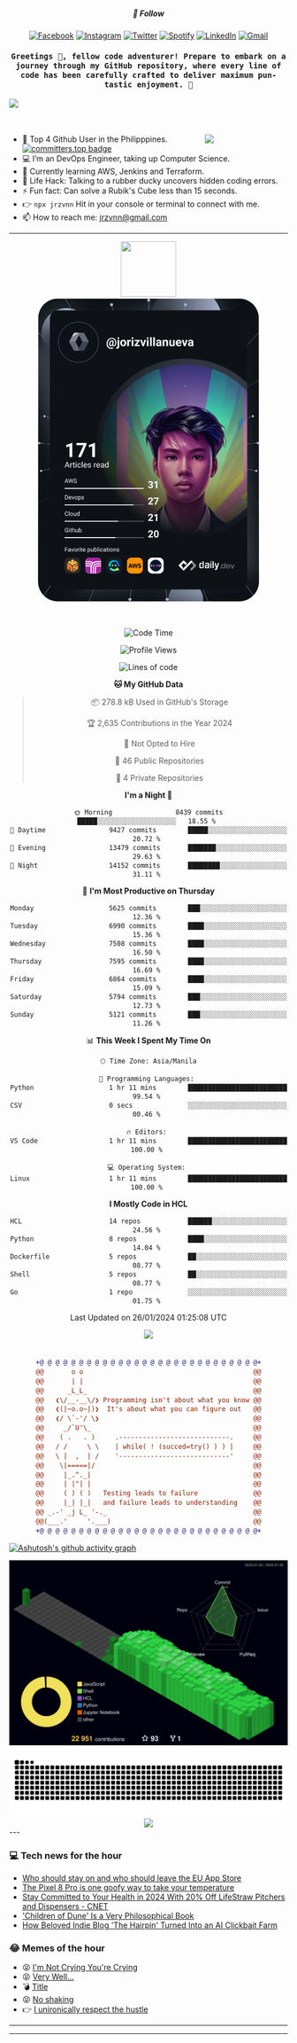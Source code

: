 <h5 align="center">💬 Follow</h5>
<div align="center">

[![Facebook](https://img.shields.io/badge/Facebook-%231877F2.svg?style=for-the-badge&logo=Facebook&logoColor=white)](https://www.facebook.com/Horisyo/)
[![Instagram](https://img.shields.io/badge/Instagram-%23E4405F.svg?style=for-the-badge&logo=Instagram&logoColor=white)](https://www.instagram.com/jrzvnn_/)
[![Twitter](https://img.shields.io/badge/Twitter-%231DA1F2.svg?style=for-the-badge&logo=Twitter&logoColor=white)](https://twitter.com/jrz_studies)
[![Spotify](https://img.shields.io/badge/Spotify-%231ED760.svg?style=for-the-badge&logo=Spotify&logoColor=white)](https://open.spotify.com/user/217td4qrc6mzqjodfalmzjpdi?si=b93099b9078c4ccb)
[![LinkedIn](https://img.shields.io/badge/LinkedIn-%230077B5.svg?style=for-the-badge&logo=LinkedIn&logoColor=white)](https://www.linkedin.com/in/jrz-vnn/)
[![Gmail](https://img.shields.io/badge/Gmail-D14836?style=for-the-badge&logo=gmail&logoColor=white)](mailto:jrzvnn@gmail.com)

</div>
<h4 align="center"><samp>Greetings 👋, fellow code adventurer! Prepare to embark on a journey through my GitHub repository, where every line of code has been carefully crafted to deliver maximum pun-tastic enjoyment. 🚀 </samp></h4>

<!--horizontal divider(gradiant)-->
<img src="https://user-images.githubusercontent.com/73097560/115834477-dbab4500-a447-11eb-908a-139a6edaec5c.gif">

&nbsp; 

<img align='right' src='https://github.com/Rishit-dagli/Rishit-dagli/blob/master/images/octocat-anime.gif' width='150"'>

- 🚀 Top 4 Github User in the Philipppines. [![committers.top badge](https://user-badge.committers.top/philippines/jrzvnn.svg)](https://user-badge.committers.top/philippines/USERNAME)
- 💻 I’m an DevOps Engineer, taking up Computer Science.
- 🤖 Currently learning AWS, Jenkins and Terraform.
- 🎯 Life Hack: Talking to a rubber ducky uncovers hidden coding errors.
- ⚡ Fun fact: Can solve a Rubik's Cube less than 15 seconds.
- 👉 `npx jrzvnn` Hit in your console or terminal to connect with me.
- 📫 How to reach me: jrzvnn@gmail.com

---

<!--🖼️OCTOCAT-->
<p align="center">

<img src="https://media.giphy.com/media/IP7sarl7C5lSFCw9rG/giphy.gif"  width="100px" height="100px">
<br />
<a href="https://app.daily.dev/jorizvillanueva"><img src="https://github.com/jrzvnn/jrzvnn/blob/main/devcard.svg" width="400" alt="Joriz Dev Card"/></a>
</p>

<br />
<div align="center">

<!--START_SECTION:waka-->
![Code Time](http://img.shields.io/badge/Code%20Time-243%20hrs%2054%20mins-blue)

![Profile Views](http://img.shields.io/badge/Profile%20Views-33-blue)

![Lines of code](https://img.shields.io/badge/From%20Hello%20World%20I%27ve%20Written-1.6%20million%20lines%20of%20code-blue)

**🐱 My GitHub Data** 

> 📦 278.8 kB Used in GitHub's Storage 
 > 
> 🏆 2,635 Contributions in the Year 2024
 > 
> 🚫 Not Opted to Hire
 > 
> 📜 46 Public Repositories 
 > 
> 🔑 4 Private Repositories 
 > 
**I'm a Night 🦉** 

```text
🌞 Morning                8439 commits        █████░░░░░░░░░░░░░░░░░░░░   18.55 % 
🌆 Daytime                9427 commits        █████░░░░░░░░░░░░░░░░░░░░   20.72 % 
🌃 Evening                13479 commits       ███████░░░░░░░░░░░░░░░░░░   29.63 % 
🌙 Night                  14152 commits       ████████░░░░░░░░░░░░░░░░░   31.11 % 
```
📅 **I'm Most Productive on Thursday** 

```text
Monday                   5625 commits        ███░░░░░░░░░░░░░░░░░░░░░░   12.36 % 
Tuesday                  6990 commits        ████░░░░░░░░░░░░░░░░░░░░░   15.36 % 
Wednesday                7508 commits        ████░░░░░░░░░░░░░░░░░░░░░   16.50 % 
Thursday                 7595 commits        ████░░░░░░░░░░░░░░░░░░░░░   16.69 % 
Friday                   6864 commits        ████░░░░░░░░░░░░░░░░░░░░░   15.09 % 
Saturday                 5794 commits        ███░░░░░░░░░░░░░░░░░░░░░░   12.73 % 
Sunday                   5121 commits        ███░░░░░░░░░░░░░░░░░░░░░░   11.26 % 
```


📊 **This Week I Spent My Time On** 

```text
🕑︎ Time Zone: Asia/Manila

💬 Programming Languages: 
Python                   1 hr 11 mins        █████████████████████████   99.54 % 
CSV                      0 secs              ░░░░░░░░░░░░░░░░░░░░░░░░░   00.46 % 

🔥 Editors: 
VS Code                  1 hr 11 mins        █████████████████████████   100.00 % 

💻 Operating System: 
Linux                    1 hr 11 mins        █████████████████████████   100.00 % 
```

**I Mostly Code in HCL** 

```text
HCL                      14 repos            ██████░░░░░░░░░░░░░░░░░░░   24.56 % 
Python                   8 repos             ████░░░░░░░░░░░░░░░░░░░░░   14.04 % 
Dockerfile               5 repos             ██░░░░░░░░░░░░░░░░░░░░░░░   08.77 % 
Shell                    5 repos             ██░░░░░░░░░░░░░░░░░░░░░░░   08.77 % 
Go                       1 repo              ░░░░░░░░░░░░░░░░░░░░░░░░░   01.75 % 
```




 Last Updated on 26/01/2024 01:25:08 UTC
<!--END_SECTION:waka-->

<img src="https://wakatime.com/share/@jrzvnn/70a4618c-7cd9-4016-b7b9-eabe75c837ee.svg">

<br />
<br />

```diff
+@ @ @ @ @ @ @ @ @ @ @ @ @ @ @ @ @ @ @ @ @ @ @ @ @ @ @ @+
@@       o o                                           @@
@@       | |                                           @@
@@      _L_L_                                          @@
@@   ❮\/__-__\/❯ Programming isn't about what you know @@
@@   ❮(|~o.o~|)❯  It's about what you can figure out   @@
@@   ❮/ \`-'/ \❯                                       @@
@@     _/`U'\_                                         @@
@@    ( .   . )     .----------------------------.     @@
@@   / /     \ \    | while( ! (succed=try() ) ) |     @@
@@   \ |  ,  | /    '----------------------------'     @@
@@    \|=====|/                                        @@
@@     |_.^._|                                         @@
@@     | |"| |                                         @@
@@     ( ) ( )   Testing leads to failure              @@
@@     |_| |_|   and failure leads to understanding    @@
@@ _.-' _j L_ '-._                                     @@
@@(___.'     '.___)                                    @@
+@ @ @ @ @ @ @ @ @ @ @ @ @ @ @ @ @ @ @ @ @ @ @ @ @ @ @ @+

```

</div>




[![Ashutosh's github activity graph](https://github-readme-activity-graph.vercel.app/graph?username=jrzvnn&theme=github-compact)](https://github.com/ashutosh00710/github-readme-activity-graph)


![svg](profile-3d-contrib/profile-night-green.svg)

<div align="center">
<img src="https://github.com/jrzvnn/jrzvnn/blob/output/github-snake-dark.svg">
</div>

<div align=center>
<img align=center src=https://metrics.lecoq.io/jrzvnn?template=classic&isocalendar=1&languages=1&achievements=1&base=header%2C%20activity%2C%20community%2C%20repositories%2C%20metadata&base.indepth=false&base.hireable=false&base.skip=false&isocalendar=false&isocalendar.duration=full-year&languages=false&languages.limit=8&languages.threshold=0%25&languages.other=false&languages.colors=github&languages.sections=most-used&languages.indepth=false&languages.analysis.timeout=15&languages.analysis.timeout.repositories=7.5&languages.categories=markup%2C%20programming&languages.recent.categories=markup%2C%20programming&languages.recent.load=300&languages.recent.days=14&achievements=false&achievements.threshold=C&achievements.secrets=true&achievements.display=detailed&achievements.limit=0&config.timezone=Asia%2FManila)
</div>
<div align="left">
---

### 💻 Tech news for the hour

<!-- TECH:START -->
 - [Who should stay on and who should leave the EU App Store](https://appleinsider.com/articles/24/01/26/who-should-stay-on-and-who-should-leave-the-eu-app-store?utm_medium=rss)
 - [The Pixel 8 Pro is one goofy way to take your temperature](https://www.theverge.com/24051531/pixel-8-pro-body-temperature-thermometer-app)
 - [Stay Committed to Your Health in 2024 With 20% Off LifeStraw Pitchers and Dispensers     - CNET](https://www.cnet.com/deals/stay-committed-to-your-health-in-2024-with-20-off-lifestraw-pitchers-and-dispensers/#ftag=CAD590a51e)
 - [&#39;Children of Dune&#39; Is a Very Philosophical Book](https://www.wired.com/2024/01/geeks-guide-children-of-dune/)
 - [How Beloved Indie Blog &#39;The Hairpin&#39; Turned Into an AI Clickbait Farm](https://www.wired.com/story/plaintext-hairpin-blog-ai-clickbait-farm/)<!-- TECH:END -->

### 😂 Memes of the hour

<!-- MEMES:START -->
 - 😝 [I&#39;m Not Crying You&#39;re Crying](http://9gag.com/gag/a1P99PY)
 - 😝 [Very Well...](http://9gag.com/gag/armY6qX)
 - 💣 [Title](http://9gag.com/gag/armY680)
 - 😝 [No shaking](http://9gag.com/gag/aPg5Nzw)
 - 👉 [I unironically respect the hustle](http://9gag.com/gag/adPEZRj)<!-- MEMES:END -->

---

---
